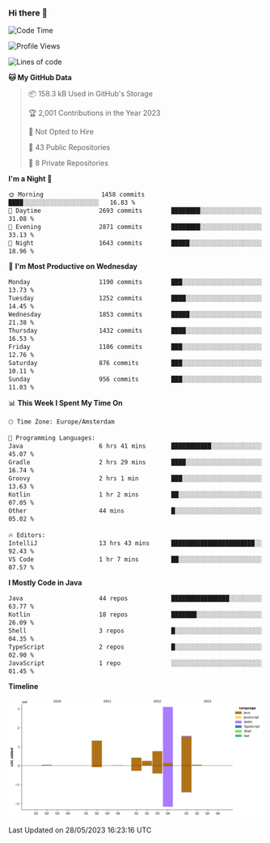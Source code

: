 ### Hi there 👋


<!--START_SECTION:waka-->
![Code Time](http://img.shields.io/badge/Code%20Time-3%2C235%20hrs%206%20mins-blue)

![Profile Views](http://img.shields.io/badge/Profile%20Views-1-blue)

![Lines of code](https://img.shields.io/badge/From%20Hello%20World%20I%27ve%20Written-7.5%20million%20lines%20of%20code-blue)

**🐱 My GitHub Data** 

> 📦 158.3 kB Used in GitHub's Storage 
 > 
> 🏆 2,001 Contributions in the Year 2023
 > 
> 🚫 Not Opted to Hire
 > 
> 📜 43 Public Repositories 
 > 
> 🔑 8 Private Repositories 
 > 
**I'm a Night 🦉** 

```text
🌞 Morning                1458 commits        ████░░░░░░░░░░░░░░░░░░░░░   16.83 % 
🌆 Daytime                2693 commits        ████████░░░░░░░░░░░░░░░░░   31.08 % 
🌃 Evening                2871 commits        ████████░░░░░░░░░░░░░░░░░   33.13 % 
🌙 Night                  1643 commits        █████░░░░░░░░░░░░░░░░░░░░   18.96 % 
```
📅 **I'm Most Productive on Wednesday** 

```text
Monday                   1190 commits        ███░░░░░░░░░░░░░░░░░░░░░░   13.73 % 
Tuesday                  1252 commits        ████░░░░░░░░░░░░░░░░░░░░░   14.45 % 
Wednesday                1853 commits        █████░░░░░░░░░░░░░░░░░░░░   21.38 % 
Thursday                 1432 commits        ████░░░░░░░░░░░░░░░░░░░░░   16.53 % 
Friday                   1106 commits        ███░░░░░░░░░░░░░░░░░░░░░░   12.76 % 
Saturday                 876 commits         ███░░░░░░░░░░░░░░░░░░░░░░   10.11 % 
Sunday                   956 commits         ███░░░░░░░░░░░░░░░░░░░░░░   11.03 % 
```


📊 **This Week I Spent My Time On** 

```text
🕑︎ Time Zone: Europe/Amsterdam

💬 Programming Languages: 
Java                     6 hrs 41 mins       ███████████░░░░░░░░░░░░░░   45.07 % 
Gradle                   2 hrs 29 mins       ████░░░░░░░░░░░░░░░░░░░░░   16.74 % 
Groovy                   2 hrs 1 min         ███░░░░░░░░░░░░░░░░░░░░░░   13.63 % 
Kotlin                   1 hr 2 mins         ██░░░░░░░░░░░░░░░░░░░░░░░   07.05 % 
Other                    44 mins             █░░░░░░░░░░░░░░░░░░░░░░░░   05.02 % 

🔥 Editors: 
IntelliJ                 13 hrs 43 mins      ███████████████████████░░   92.43 % 
VS Code                  1 hr 7 mins         ██░░░░░░░░░░░░░░░░░░░░░░░   07.57 % 
```

**I Mostly Code in Java** 

```text
Java                     44 repos            ████████████████░░░░░░░░░   63.77 % 
Kotlin                   18 repos            ███████░░░░░░░░░░░░░░░░░░   26.09 % 
Shell                    3 repos             █░░░░░░░░░░░░░░░░░░░░░░░░   04.35 % 
TypeScript               2 repos             █░░░░░░░░░░░░░░░░░░░░░░░░   02.90 % 
JavaScript               1 repo              ░░░░░░░░░░░░░░░░░░░░░░░░░   01.45 % 
```



**Timeline**

![Lines of Code chart](https://raw.githubusercontent.com/powercasgamer/powercasgamer/master/assets/bar_graph.png)


 Last Updated on 28/05/2023 16:23:16 UTC
<!--END_SECTION:waka-->
